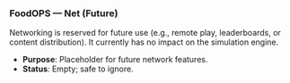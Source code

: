 ### FoodOPS — Net (Future)

Networking is reserved for future use (e.g., remote play, leaderboards, or content distribution). It currently has no impact on the simulation engine.

- **Purpose**: Placeholder for future network features.
- **Status**: Empty; safe to ignore.


